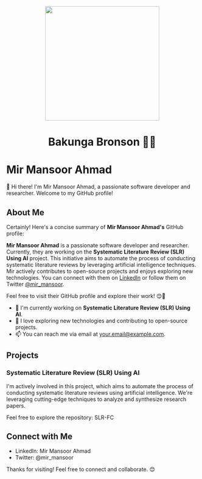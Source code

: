 <div align="center"><img src="https://github.com/drshahizan/BDM/assets/51344005/profile/mir-mansoor/pic.jpg" width="300" /></div>
<h1 align="center">Bakunga Bronson 👨‍💻</h1>

# Mir Mansoor Ahmad

👋 Hi there! I'm Mir Mansoor Ahmad, a passionate software developer and researcher. Welcome to my GitHub profile!

## About Me
Certainly! Here's a concise summary of **Mir Mansoor Ahmad's** GitHub profile:

**Mir Mansoor Ahmad** is a passionate software developer and researcher. Currently, they are working on the **Systematic Literature Review (SLR) Using AI** project. This initiative aims to automate the process of conducting systematic literature reviews by leveraging artificial intelligence techniques. Mir actively contributes to open-source projects and enjoys exploring new technologies. You can connect with them on [LinkedIn](https://www.linkedin.com/in/mir-mansoor-ahmad/) or follow them on Twitter [@mir_mansoor](https://twitter.com/).

Feel free to visit their GitHub profile and explore their work! 😊🚀

- 🌱 I'm currently working on **Systematic Literature Review (SLR) Using AI**.
- 🚀 I love exploring new technologies and contributing to open-source projects.
- 📫 You can reach me via email at your.email@example.com.

## Projects

### Systematic Literature Review (SLR) Using AI

I'm actively involved in this project, which aims to automate the process of conducting systematic literature reviews using artificial intelligence. We're leveraging cutting-edge techniques to analyze and synthesize research papers.

Feel free to explore the repository: SLR-FC

## Connect with Me

- LinkedIn: Mir Mansoor Ahmad
- Twitter: @mir_mansoor

Thanks for visiting! Feel free to connect and collaborate. 😊


